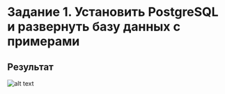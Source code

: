 # Задание 1. Установить PostgreSQL и развернуть базу данных с примерами


## Результат 
![alt text](https://raw.githubusercontent.com/AbcdRa/db_tasks/main/task1/bd1.bmp)
